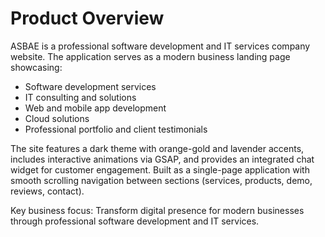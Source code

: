 # Product Overview

ASBAE is a professional software development and IT services company website. The application serves as a modern business landing page showcasing:

- Software development services
- IT consulting and solutions
- Web and mobile app development
- Cloud solutions
- Professional portfolio and client testimonials

The site features a dark theme with orange-gold and lavender accents, includes interactive animations via GSAP, and provides an integrated chat widget for customer engagement. Built as a single-page application with smooth scrolling navigation between sections (services, products, demo, reviews, contact).

Key business focus: Transform digital presence for modern businesses through professional software development and IT services.
